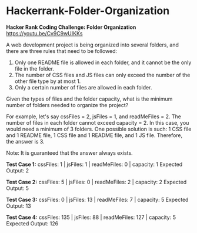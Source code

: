 # Hackerrank-Folder-Organization

**Hacker Rank Coding Challenge: Folder Organization**
https://youtu.be/Cv9C9wUIKKs

A web development project is being organized into several folders, and there are three rules that need to be followed:

1. Only one README file is allowed in each folder, and it cannot be the only file in the folder.
2. The number of CSS files and JS files can only exceed the number of the other file type by at most 1.
3. Only a certain number of files are allowed in each folder.

Given the types of files and the folder capacity, what is the minimum number of folders needed to organize the project?

For example, let's say cssFiles = 2, jsFiles = 1, and readMeFiles = 2.
The number of files in each folder cannot exceed capacity = 2. 
In this case, you would need a minimum of 3 folders. 
One possible solution is such: 1 CSS file and 1 README file, 1 CSS file and 1 README file, and 1 JS file. Therefore, the answer is 3.

Note: It is guaranteed that the answer always exists.

**Test Case 1:**
cssFiles: 1 | jsFiles: 1 | readMeFiles: 0 | capacity: 1
Expected Output: 2

**Test Case 2:**
cssFiles: 5 | jsFiles: 0 | readMeFiles: 2 | capacity: 2
Expected Output: 5

**Test Case 3:**
cssFiles: 0 | jsFiles: 13 | readMeFiles: 7 | capacity: 5
Expected Output: 13

**Test Case 4:**
cssFiles: 135 | jsFiles: 88 | readMeFiles: 127 | capacity: 5
Expected Output: 126

